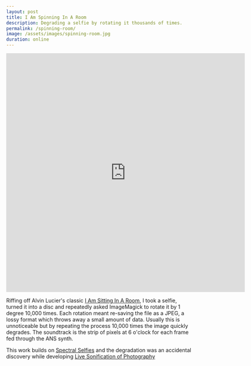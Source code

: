```yaml
---
layout: post
title: I Am Spinning In A Room
description: Degrading a selfie by rotating it thousands of times. 
permalink: /spinning-room/
image: /assets/images/spinning-room.jpg
duration: online
---
```


<iframe src="https://player.vimeo.com/video/98183892" width="640" height="640" frameborder="0" allow="autoplay; fullscreen" allowfullscreen></iframe>

Riffing off Alvin Lucier's classic [I Am Sitting In A Room](https://en.wikipedia.org/wiki/I_Am_Sitting_in_a_Room), I took a selfie, turned it into a disc and repeatedly asked ImageMagick to rotate it by 1 degree 10,000 times. Each rotation meant re-saving the file as a JPEG, a lossy format which throws away a small amount of data. Usually this is unnoticeable but by repeating the process 10,000 times the image quickly degrades. The soundtrack is the strip of pixels at 6 o'clock for each frame fed through the ANS synth.

This work builds on [Spectral Selfies](https://art.peteashton.com/spectral-slitscanned-selfies/) and the degradation was an accidental discovery while developing [Live Sonification of Photography](https://art.peteashton.com/live-sonification-photography/)

